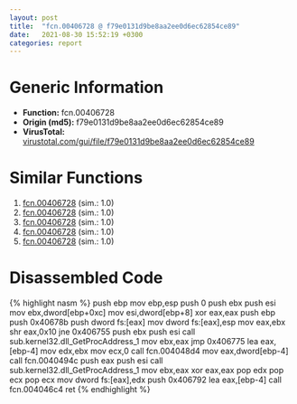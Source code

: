 ```yaml
---
layout: post
title:  "fcn.00406728 @ f79e0131d9be8aa2ee0d6ec62854ce89"
date:   2021-08-30 15:52:19 +0300
categories: report
---
```


# Generic Information
- **Function:** fcn.00406728
- **Origin (md5):** f79e0131d9be8aa2ee0d6ec62854ce89
- **VirusTotal:** [virustotal.com/gui/file/f79e0131d9be8aa2ee0d6ec62854ce89][virustotal_ref]



# Similar Functions

1. [fcn.00406728][similar_1_ref] (sim.: 1.0)
2. [fcn.00406728][similar_2_ref] (sim.: 1.0)
3. [fcn.00406728][similar_3_ref] (sim.: 1.0)
4. [fcn.00406728][similar_4_ref] (sim.: 1.0)
5. [fcn.00406728][similar_5_ref] (sim.: 1.0)


# Disassembled Code

{% highlight nasm %}
push ebp
mov ebp,esp
push 0
push ebx
push esi
mov ebx,dword[ebp+0xc]
mov esi,dword[ebp+8]
xor eax,eax
push ebp
push 0x40678b
push dword fs:[eax]
mov dword fs:[eax],esp
mov eax,ebx
shr eax,0x10
jne 0x406755
push ebx
push esi
call sub.kernel32.dll_GetProcAddress_1
mov ebx,eax
jmp 0x406775
lea eax,[ebp-4]
mov edx,ebx
mov ecx,0
call fcn.004048d4
mov eax,dword[ebp-4]
call fcn.0040494c
push eax
push esi
call sub.kernel32.dll_GetProcAddress_1
mov ebx,eax
xor eax,eax
pop edx
pop ecx
pop ecx
mov dword fs:[eax],edx
push 0x406792
lea eax,[ebp-4]
call fcn.004046c4
ret 
{% endhighlight %}


[similar_1_ref]: /report/fcn.00406728@0ad8edd40a874a1aec993fe82d20aeec
[similar_2_ref]: /report/fcn.00406728@a8c51c88e2272f2397cc463a3ffa4544
[similar_3_ref]: /report/fcn.00406728@c4f32fc9d3680d79e17e52694f7c500f
[similar_4_ref]: /report/fcn.00406728@6e87b7ccbd19229e0b0b6b0b21948a18
[similar_5_ref]: /report/fcn.00406728@9cf8403cbf23888d20d6ee3929791858
[virustotal_ref]: https://www.virustotal.com/gui/file/f79e0131d9be8aa2ee0d6ec62854ce89